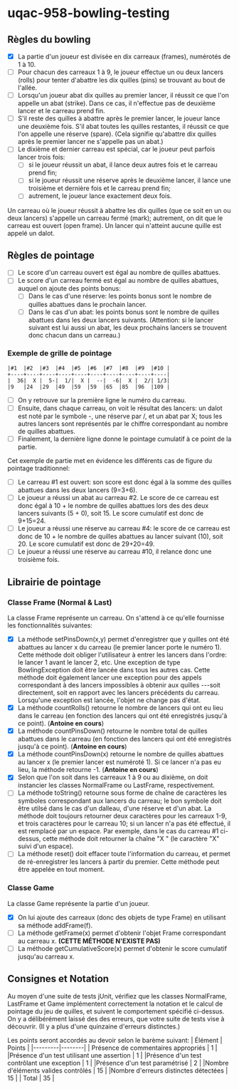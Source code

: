 # uqac-958-bowling-testing

## Règles du bowling

- [x] La partie d'un joueur est divisée en dix carreaux (frames), numérotés de 1 à 10.
- [ ] Pour chacun des carreaux 1 à 9, le joueur effectue un ou deux lancers (rolls) pour tenter d'abattre les dix quilles (pins) se trouvant au bout de l'allée.
- [ ] Lorsqu'un joueur abat dix quilles au premier lancer, il réussit ce que l'on appelle un abat (strike). Dans ce cas, il n'effectue pas de deuxième lancer et le carreau prend fin.
- [ ] S'il reste des quilles à abattre après le premier lancer, le joueur lance une deuxième fois. S'il abat toutes les quilles restantes, il réussit ce que l'on appelle une réserve (spare). (Cela signifie qu'abattre dix quilles après le premier lancer ne s'appelle pas un abat.)
- [ ] Le dixième et dernier carreau est spécial, car le joueur peut parfois lancer trois fois:
  - [ ] si le joueur réussit un abat, il lance deux autres fois et le carreau prend fin;
  - [ ] si le joueur réussit une réserve après le deuxième lancer, il lance une troisième et dernière fois et le carreau prend fin;
  - [ ] autrement, le joueur lance exactement deux fois.

Un carreau où le joueur réussit à abattre les dix quilles (que ce soit en un ou deux lancers) s'appelle un carreau fermé (mark); autrement, on dit que le carreau est ouvert (open frame). Un lancer qui n'atteint aucune quille est appelé un dalot.

## Règles de pointage

- [ ] Le score d'un carreau ouvert est égal au nombre de quilles abattues.
- [ ] Le score d'un carreau fermé est égal au nombre de quilles abattues, auquel on ajoute des points bonus:
  - [ ] Dans le cas d'une réserve: les points bonus sont le nombre de quilles abattues dans le prochain lancer.
  - [ ] Dans le cas d'un abat: les points bonus sont le nombre de quilles abattues dans les deux lancers suivants. (Attention: si le lancer suivant est lui aussi un abat, les deux prochains lancers se trouvent donc chacun dans un carreau.)

### Exemple de grille de pointage

```
|#1  |#2  |#3  |#4  |#5  |#6  |#7  |#8  |#9  |#10 |
+----+----+----+----+----+----+----+----+----+----|
|  36|  X |  5-|  1/|  X |  --|  -6|  X |  2/| 1/3|
|9   |24  |29  |49  |59  |59  |65  |85  |96  |109 |
```
- [ ] On y retrouve sur la première ligne le numéro du carreau.
- [ ] Ensuite, dans chaque carreau, on voit le résultat des lancers: un dalot est noté par le symbole -, une réserve par /, et un abat par X; tous les autres lancers sont représentés par le chiffre correspondant au nombre de quilles abattues.
- [ ] Finalement, la dernière ligne donne le pointage cumulatif à ce point de la partie.

Cet exemple de partie met en évidence les différents cas de figure du pointage traditionnel:

- [ ] Le carreau #1 est ouvert: son score est donc égal à la somme des quilles abattues dans les deux lancers (9=3+6).
- [ ] Le joueur a réussi un abat au carreau #2. Le score de ce carreau est donc égal à 10 + le nombre de quilles abattues lors des des deux lancers suivants (5 + 0), soit 15. Le score cumulatif est donc de 9+15=24.
- [ ] Le joueur a réussi une réserve au carreau #4: le score de ce carreau est donc de 10 + le nombre de quilles abattues au lancer suivant (10), soit 20. Le score cumulatif est donc de 29+20=49.
- [ ] Le joueur a réussi une réserve au carreau #10, il relance donc une troisième fois.

## Librairie de pointage

### Classe Frame (Normal & Last)

La classe Frame représente un carreau. On s'attend à ce qu'elle fournisse les fonctionnalités suivantes:

- [x] La méthode setPinsDown(x,y) permet d'enregistrer que y quilles ont été abattues au lancer x du carreau (le premier lancer porte le numéro 1). Cette méthode doit obliger l'utilisateur à entrer les lancers dans l'ordre: le lancer 1 avant le lancer 2, etc. Une exception de type BowlingException doit être lancée dans tous les autres cas. Cette méthode doit également lancer une exception pour des appels correspondant à des lancers impossibles à obtenir aux quilles ---soit directement, soit en rapport avec les lancers précédents du carreau. Lorsqu'une exception est lancée, l'objet ne change pas d'état.
- [x] La méthode countRolls() retourne le nombre de lancers qui ont eu lieu dans le carreau (en fonction des lancers qui ont été enregistrés jusqu'à ce point). (**Antoine en cours**)
- [x] La méthode countPinsDown() retourne le nombre total de quilles abattues dans le carreau (en fonction des lancers qui ont été enregistrés jusqu'à ce point). (**Antoine en cours**)
- [x] La méthode countPinsDown(x) retourne le nombre de quilles abattues au lancer x (le premier lancer est numéroté 1). Si ce lancer n'a pas eu lieu, la méthode retourne -1. (**Antoine en cours**)
- [x] Selon que l'on soit dans les carreaux 1 à 9 ou au dixième, on doit instancier les classes NormalFrame ou LastFrame, respectivement.
- [ ] La méthode toString() retourne sous forme de chaîne de caractères les symboles correspondant aux lancers du carreau; le bon symbole doit être utilsé dans le cas d'un dalleau, d'une réserve et d'un abat. La méthode doit toujours retourner deux caractères pour les carreaux 1-9, et trois caractères pour le carreau 10; si un lancer n'a pas été effectué, il est remplacé par un espace. Par exemple, dans le cas du carreau #1 ci-dessus, cette méthode doit retourner la chaîne "X " (le caractère "X" suivi d'un espace).
- [ ] La méthode reset() doit effacer toute l'information du carreau, et permet de ré-enregistrer les lancers à partir du premier. Cette méthode peut être appelée en tout moment.

### Classe Game

La classe Game représente la partie d'un joueur.

- [x] On lui ajoute des carreaux (donc des objets de type Frame) en utilisant sa méthode addFrame(f).
- [ ] La méthode getFrame(x) permet d'obtenir l'objet Frame correspondant au carreau x. **(CETTE MÉTHODE N'EXISTE PAS)**
- [ ] La méthode getCumulativeScore(x) permet d'obtenir le score cumulatif jusqu'au carreau x.

## Consignes et Notation

Au moyen d'une suite de tests jUnit, vérifiez que les classes NormalFrame, LastFrame et Game implémentent correctement la notation et le calcul de pointage du jeu de quilles, et suivent le comportement spécifié ci-dessus. On y a délibérément laissé des des erreurs, que votre suite de tests vise à découvrir. (Il y a plus d'une quinzaine d'erreurs distinctes.)

Les points seront accordés au devoir selon le barème suivant:
| Élément |	Points |
|---------|--------|
| Présence de commentaires appropriés	| 1 |
|Présence d'un test utilisant une assertion	| 1 |
|Présence d'un test contrôlant une exception	| 1 |
|Présence d'un test paramétrisé	| 2 |
|Nombre d'éléments valides contrôlés	| 15 |
|Nombre d'erreurs distinctes détectées	| 15 |
| Total	| 35 |
